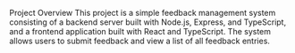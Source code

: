 Project Overview
This project is a simple feedback management system consisting of a backend server built with Node.js, Express, and TypeScript, and a frontend application built with React and TypeScript. The system allows users to submit feedback and view a list of all feedback entries.
